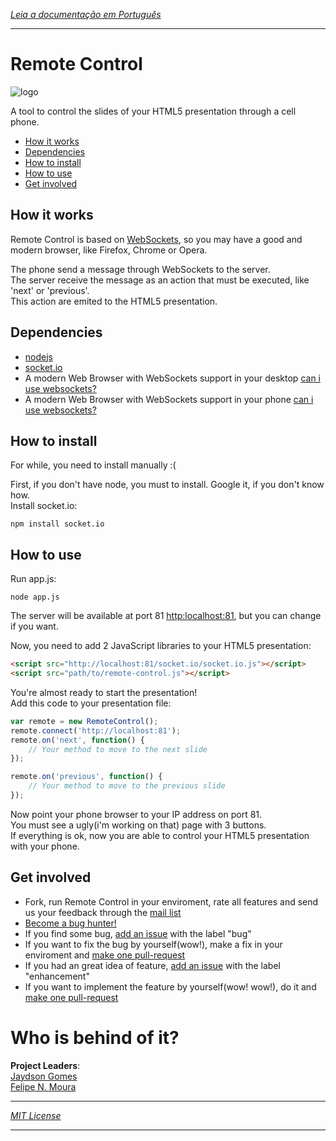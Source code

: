 *[Leia a documentação em Português](https://github.com/braziljs/remote-control/blob/master/README-pt.md)*

---

# Remote Control

![logo](http://braziljs.org/wp-content/uploads/2012/11/remote-control.jpg)

A tool to control the slides of your HTML5 presentation through a cell phone.

* [How it works](#how-it-works)
* [Dependencies](#dependencies)
* [How to install](#how-to-install)
* [How to use](#how-to-use)
* [Get involved](#get-involved)

## How it works
Remote Control is based on [WebSockets](https://developer.mozilla.org/en-US/docs/WebSockets), so you may have a good and modern browser, like Firefox, Chrome or Opera.  

The phone send a message through WebSockets to the server.   
The server receive the message as an action that must be executed, like 'next' or 'previous'.   
This action are emited to the HTML5 presentation.

## Dependencies
* [nodejs](http://nodejs.org)
* [socket.io](http://socket.io)
* A modern Web Browser with WebSockets support in your desktop [can i use websockets?](http://caniuse.com/#search=websockets)  
* A modern Web Browser with WebSockets support in your phone [can i use websockets?](http://caniuse.com/#search=websockets)

## How to install
For while, you need to install manually :(

First, if you don't have node, you must to install. Google it, if you don't know how.  
Install socket.io:
```cli
npm install socket.io
```

## How to use
Run app.js:
```cli
node app.js
```
The server will be available at port 81 [http:localhost:81](http:localhost:81), but you can change if you want.  

Now, you need to add 2 JavaScript libraries to your HTML5 presentation:
```html
<script src="http://localhost:81/socket.io/socket.io.js"></script>
<script src="path/to/remote-control.js"></script>
```

You're almost ready to start the presentation!  
Add this code to your presentation file:
```javascript
var remote = new RemoteControl();
remote.connect('http://localhost:81');
remote.on('next', function() {
	// Your method to move to the next slide
});

remote.on('previous', function() {
	// Your method to move to the previous slide
});
```
Now point your phone browser to your IP address on port 81.  
You must see a ugly(i'm working on that) page with 3 buttons.  
If everything is ok, now you are able to control your HTML5 presentation with your phone.

## Get involved
- Fork, run Remote Control in your enviroment, rate all features and send us your feedback through the [mail list](https://groups.google.com/forum/?fromgroups#!forum/braziljs-foundation)
- [Become a bug hunter!](https://github.com/braziljs/remote-control/issues?state=open)
- If you find some bug, [add an issue](https://github.com/braziljs/remote-control/issues/new) with the label "bug"
- If you want to fix the bug by yourself(wow!), make a fix in your enviroment and [make one pull-request](https://github.com/braziljs/remote-control/pulls)
- If you had an great idea of feature, [add an issue](https://github.com/braziljs/remote-control/issues/new) with the label "enhancement"
- If you want to implement the feature by yourself(wow! wow!), do it and [make one pull-request](https://github.com/braziljs/remote-control/pulls)


# Who is behind of it?
**Project Leaders**:  
[Jaydson Gomes](http://github.com/jaydson)  
[Felipe N. Moura](http://github.com/felipenmoura)


---

*[MIT License](http://braziljs.mit-license.org/)*

---